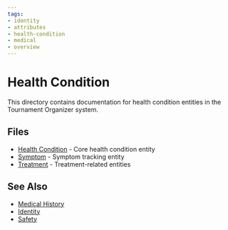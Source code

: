 ```yaml
---
tags:
- identity
- attributes
- health-condition
- medical
- overview
---
```


# Health Condition

This directory contains documentation for health condition entities in the Tournament Organizer system.

## Files

- [Health Condition](health_condition.md) - Core health condition entity
- [Symptom](symptom.md) - Symptom tracking entity
- [Treatment](treatment/README.md) - Treatment-related entities

## See Also

- [Medical History](../medical_history.md)
- [Identity](../../../README.md)
- [Safety](../../../../safety/README.md)
